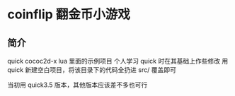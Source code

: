 coinflip 翻金币小游戏
=======

简介
-----

quick cococ2d-x lua 里面的示例项目
个人学习 quick 时在其基础上作些修改
用 quick 新建空白项目，将该目录下的代码全扔进 src/ 覆盖即可

当初用 quick3.5 版本，其他版本应该差不多也可行

